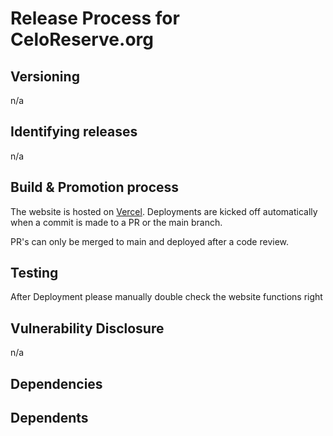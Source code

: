 # Release Process for CeloReserve.org

## Versioning

n/a

## Identifying releases

n/a

## Build & Promotion process

The website is hosted on [Vercel](https://vercel.com/). Deployments are kicked off automatically when a commit is made to a PR or the main branch.

PR's can only be merged to main and deployed after a code review.

## Testing

After Deployment please manually double check the website functions right


## Vulnerability Disclosure

n/a

## Dependencies


## Dependents
